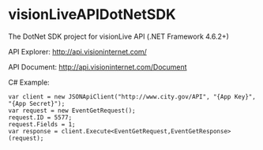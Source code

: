 # visionLiveAPIDotNetSDK
The DotNet SDK project for visionLive API (.NET Framework 4.6.2+)

API Explorer: http://api.visioninternet.com/

API Document: http://api.visioninternet.com/Document

C# Example:
```
var client = new JSONApiClient("http://www.city.gov/API", "{App Key}", "{App Secret}");
var request = new EventGetRequest();
request.ID = 5577;
request.Fields = 1;
var response = client.Execute<EventGetRequest,EventGetResponse>(request);
```
